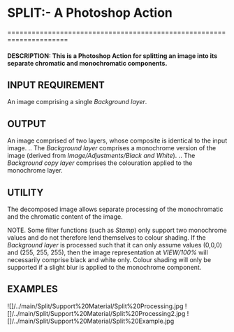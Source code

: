 # SPLIT:- A Photoshop Action
=====================================================================

#### DESCRIPTION: This is a Photoshop Action for splitting an image into its separate chromatic and monochromatic components.

## INPUT REQUIREMENT
An image comprising a single _Background layer_.

## OUTPUT
An image comprised of two layers, whose composite is identical to the input image.
	.. The _Background layer_ comprises a monochrome version of the image (derived from _Image/Adjustments/Black and White_).
      .. The _Background copy layer_ comprises the colouration applied to the monochrome layer.

## UTILITY 
The decomposed image allows separate processing of the monochromatic and the chromatic content of the image.

NOTE. Some filter functions (such as _Stamp_) only support two monochrome values and do not therefore lend themselves to colour shading.  If the _Background layer_ is processed such that it can only assume values (0,0,0) and (255, 255, 255), then the image representation at _VIEW/100%_ will necessarily comprise black and white only. Colour shading will only be supported if a slight blur is applied to the monochrome component. 

## EXAMPLES 
![]/../main/Split/Support%20Material/Split%20Processing.jpg
![]/../main/Split/Support%20Material/Split%20Processing2.jpg
![]/../main/Split/Support%20Material/Split%20Example.jpg


